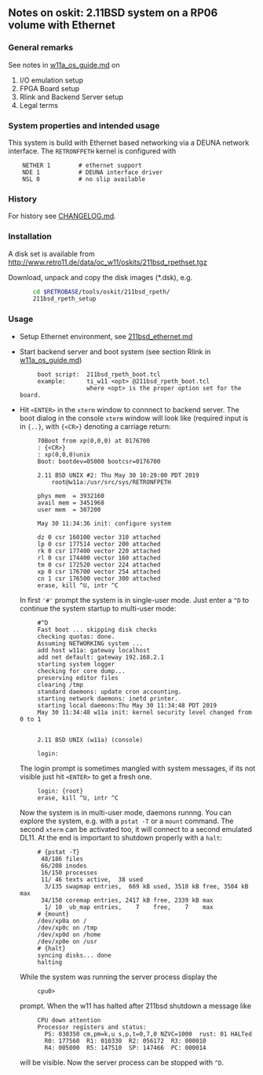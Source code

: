 ## Notes on oskit: 2.11BSD system on a RP06 volume with Ethernet

### General remarks
See notes in [w11a_os_guide.md](../../../doc/w11a_os_guide.md) on
  1. I/O emulation setup
  2. FPGA Board setup
  3. Rlink and Backend Server setup
  4. Legal terms

### System properties and intended usage
This system is build with Ethernet based networking via a DEUNA network
interface. The `RETRONFPETH` kernel is configured with
```
    NETHER 1        # ethernet support
    NDE 1           # DEUNA interface driver
    NSL 0           # no slip available
```

### History
For history see [CHANGELOG.md](CHANGELOG.md).

### Installation
A disk set is available from
http://www.retro11.de/data/oc_w11/oskits/211bsd_rpethset.tgz

Download, unpack and copy the disk images (*.dsk), e.g.
```bash
       cd $RETROBASE/tools/oskit/211bsd_rpeth/
       211bsd_rpeth_setup
```

### Usage

- Setup Ethernet environment, see [211bsd_ethernet.md](../doc/211bsd_ethernet.md)
- Start backend server and boot system
  (see section Rlink in [w11a_os_guide.md](../../../doc/w11a_os_guide.md))
  ```
       boot script:  211bsd_rpeth_boot.tcl
       example:      ti_w11 <opt> @211bsd_rpeth_boot.tcl
                     where <opt> is the proper option set for the board.
  ```

- Hit `<ENTER>` in the `xterm` window to connnect to backend server.
  The boot dialog in the console `xterm` window will look like
  (required input is in `{..}`, with `{<CR>}` denoting a carriage return:
  ```
       70Boot from xp(0,0,0) at 0176700
       : {<CR>}
       : xp(0,0,0)unix
       Boot: bootdev=05000 bootcsr=0176700

       2.11 BSD UNIX #2: Thu May 30 10:29:00 PDT 2019
           root@w11a:/usr/src/sys/RETRONFPETH

       phys mem  = 3932160
       avail mem = 3451968
       user mem  = 307200

       May 30 11:34:36 init: configure system

       dz 0 csr 160100 vector 310 attached
       lp 0 csr 177514 vector 200 attached
       rk 0 csr 177400 vector 220 attached
       rl 0 csr 174400 vector 160 attached
       tm 0 csr 172520 vector 224 attached
       xp 0 csr 176700 vector 254 attached
       cn 1 csr 176500 vector 300 attached
       erase, kill ^U, intr ^C
  ```

  In first `'#'` prompt the system is in single-user mode. Just enter a `^D` 
  to continue the system startup to multi-user mode:
  ```
       #^D
       Fast boot ... skipping disk checks
       checking quotas: done.
       Assuming NETWORKING system ...
       add host w11a: gateway localhost
       add net default: gateway 192.168.2.1
       starting system logger
       checking for core dump... 
       preserving editor files
       clearing /tmp
       standard daemons: update cron accounting.
       starting network daemons: inetd printer.
       starting local daemons:Thu May 30 11:34:48 PDT 2019
       May 30 11:34:48 w11a init: kernel security level changed from 0 to 1

       
       2.11 BSD UNIX (w11a) (console)
       
       login:
  ```

  The login prompt is sometimes mangled with system messages, if its not
  visible just hit `<ENTER>` to get a fresh one.
  ```
       login: {root}
       erase, kill ^U, intr ^C
  ```

  Now the system is in multi-user mode, daemons runnng. You can explore
  the system, e.g. with a `pstat -T` or a `mount` command. The second
  `xterm` can be activated too, it will connect to a second emulated DL11.
  At the end is important to shutdown properly with a `halt`:
  ```
       # {pstat -T}
        48/186 files
        66/208 inodes
        16/150 processes
        11/ 46 texts active,  38 used
         3/135 swapmap entries,  669 kB used, 3510 kB free, 3504 kB max
        34/150 coremap entries, 2417 kB free, 2339 kB max
         1/ 10  ub_map entries,    7    free,    7    max
       # {mount}
       /dev/xp0a on /
       /dev/xp0c on /tmp
       /dev/xp0d on /home
       /dev/xp0e on /usr
       # {halt}
       syncing disks... done
       halting
  ```

  While the system was running the server process display the
  ```
       cpu0> 
  ```

  prompt. When the w11 has halted after 211bsd shutdown a message like
  ```
       CPU down attention
       Processor registers and status:
         PS: 030350 cm,pm=k,u s,p,t=0,7,0 NZVC=1000  rust: 01 HALTed
         R0: 177560  R1: 010330  R2: 056172  R3: 000010
         R4: 005000  R5: 147510  SP: 147466  PC: 000014
   ```

   will be visible. Now the server process can be stopped with `^D`.
